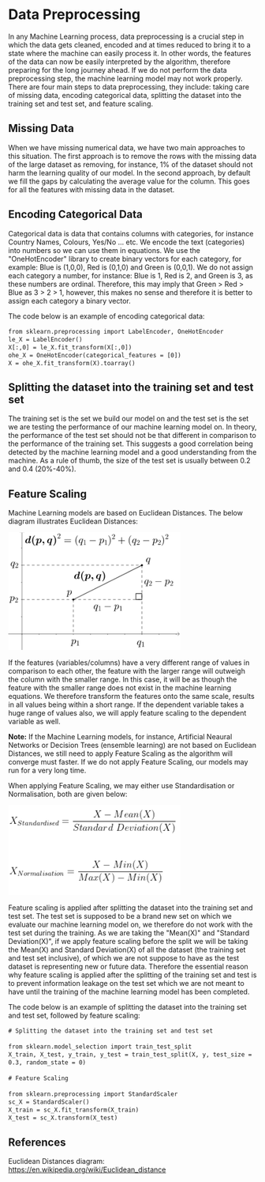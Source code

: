 # Data Preprocessing

In any Machine Learning process, data preprocessing is a crucial step in which the data gets cleaned, encoded and at times reduced to bring it to a state where the machine can easily process it. In other words, the features of the data can now be easily interpreted by the algorithm, therefore preparing for the long journey ahead. If we do not perform the data preprocessing step, the machine learning model may not work properly. There are four main steps to data preprocessing, they include: taking care of missing data, encoding categorical data, splitting the dataset into the training set and test set, and feature scaling.

## Missing Data

When we have missing numerical data, we have two main approaches to this situation. The first approach is to remove the rows with the missing data of the large dataset as removing, for instance, 1% of the dataset should not harm the learning quality of our model. In the second approach, by default we fill the gaps by calculating the average value for the column. This goes for all the features with missing data in the dataset.

## Encoding Categorical Data

Categorical data is data that contains columns with categories, for instance Country Names, Colours, Yes/No ... etc. We encode the text (categories) into numbers so we can use them in equations. We use the "OneHotEncoder" library to create binary vectors for each category, for example: Blue is (1,0,0), Red is (0,1,0) and Green is (0,0,1). We do not assign each category a number, for instance: Blue is 1, Red is 2, and Green is 3, as these numbers are ordinal. Therefore, this may imply that Green > Red > Blue as 3 > 2 > 1, however, this makes no sense and therefore it is better to assign each category a binary vector. 

The code below is an example of encoding categorical data:

```
from sklearn.preprocessing import LabelEncoder, OneHotEncoder
le_X = LabelEncoder()
X[:,0] = le_X.fit_transform(X[:,0])
ohe_X = OneHotEncoder(categorical_features = [0])
X = ohe_X.fit_transform(X).toarray()
```

## Splitting the dataset into the training set and test set

The training set is the set we build our model on and the test set is the set we are testing the performance of our machine learning model on. In theory, the performance of the test set should not be that different in comparison to the performance of the training set. This suggests a good correlation being detected by the machine learning model and a good understanding from the machine. As a rule of thumb, the size of the test set is usually between 0.2 and 0.4 (20%-40%).

## Feature Scaling

Machine Learning models are based on Euclidean Distances. The below diagram illustrates Euclidean Distances:

<img src = 'Euclidean Distances Diagram.png' width='350'>

If the features (variables/columns) have a very different range of values in comparison to each other, the feature with the larger range will outweigh the column with the smaller range. In this case, it will be as though the feature with the smaller range does not exist in the machine learning equations. We therefore transform the features onto the same scale, results in all values being within a short range. If the dependent variable takes a huge range of values also, we will apply feature scaling to the dependent variable as well.

**Note:** If the Machine Learning models, for instance, Artificial Neaural Networks or Decision Trees (ensemble learning) are not based on Euclidean Distances, we still need to apply Feature Scaling as the algorithm will converge must faster. If we do not apply Feature Scaling, our models may run for a very long time.

When applying Feature Scaling, we may either use Standardisation or Normalisation, both are given below:

<img src = 'Formulas.png' width='350'>

Feature scaling is applied after splitting the dataset into the training set and test set. The test set is supposed to be a brand new set on which we evaluate our machine learning model on, we therefore do not work with the test set during the training. As we are taking the "Mean(X)" and "Standard Deviation(X)", if we apply feature scaling before the split we will be taking the Mean(X) and Standard Deviation(X) of all the dataset (the training set and test set inclusive), of which we are not suppose to have as the test dataset is representing new or future data. Therefore the essential reason why feature scaling is applied after the splitting of the training set and test is to prevent information leakage on the test set which we are not meant to have until the training of the machine learning model has been completed.

The code below is an example of splitting the dataset into the training set and test set, followed by feature scaling:

```
# Splitting the dataset into the training set and test set

from sklearn.model_selection import train_test_split
X_train, X_test, y_train, y_test = train_test_split(X, y, test_size = 0.3, random_state = 0)

# Feature Scaling

from sklearn.preprocessing import StandardScaler
sc_X = StandardScaler()
X_train = sc_X.fit_transform(X_train)
X_test = sc_X.transform(X_test)
```

## References

Euclidean Distances diagram: https://en.wikipedia.org/wiki/Euclidean_distance
